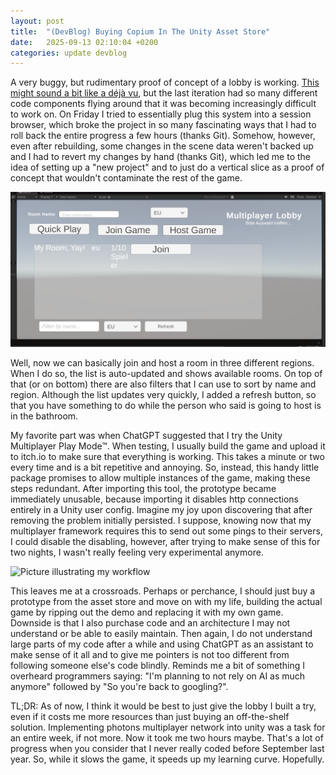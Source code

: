 ```yaml
---
layout: post
title:  "(DevBlog) Buying Copium In The Unity Asset Store"
date:   2025-09-13 02:10:04 +0200
categories: update devblog
---
```

A very buggy, but rudimentary proof of concept of a lobby is working. [This might sound a bit like a déjà vu](https://lemonspurple.github.io/update/projects/2025/08/07/concussion-leading-to-multiplayer-framework-evaluation.html), but the last iteration had so many different code components flying around that it was becoming increasingly difficult to work on.
On Friday I tried to essentially plug this system into a session browser, which broke the project in so many fascinating ways that I had to roll back the entire progress a few hours (thanks Git). Somehow, however, even after rebuilding, some changes in the scene data weren't backed up and I had to revert my changes by hand (thanks Git), which led me to the idea of setting up a "new project" and to just do a vertical slice as a proof of concept that wouldn't contaminate the rest of the game.

![The session browser](/images/Screenshot_20250913_112611.png)

Well, now we can basically join and host a room in three different regions. When I do so, the list is auto-updated and shows available rooms. On top of that (or on bottom) there are also filters that I can use to sort by name and region. Although the list updates very quickly, I added a refresh button, so that you have something to do while the person who said is going to host is in the bathroom.

My favorite part was when ChatGPT suggested that I try the Unity Multiplayer Play Mode™. 
When testing, I usually build the game and upload it to itch.io to make sure that everything is working. This takes a minute or two every time and is a bit repetitive and annoying. So, instead, this handy little package promises to allow multiple instances of the game, making these steps redundant.
After importing this tool, the prototype became immediately unusable, because importing it disables http connections entirely in a Unity user config. Imagine my joy upon discovering that  after removing the problem initially persisted.
I suppose, knowing now that my multiplayer framework requires this to send out some pings to their servers, I could disable the disabling, however, after trying to make sense of this for two nights, I wasn't really feeling very experimental anymore.

![Picture illustrating my workflow](https://live.staticflickr.com/65535/54753285619_a719659f6e_b.jpg)

This leaves me at a crossroads. Perhaps or perchance, I should just buy a prototype from the asset store and move on with my life, building the actual game by ripping out the demo and replacing it with my own game. Downside is that I also purchase code and an architecture I may not understand or be able to easily maintain. Then again, I do not understand large parts of my code after a while and using ChatGPT as an assistant to make sense of it all and to give me pointers is not too different from following someone else's code blindly.
Reminds me a bit of something I overheard programmers saying: "I'm planning to not rely on AI as much anymore" followed by "So you're back to googling?".

TL;DR: As of now, I think it would be best to just give the lobby I built a try, even if it costs me more resources than just buying an off-the-shelf solution. Implementing photons multiplayer network into unity was a task for an entire week, if not more. Now it took me two hours maybe. That's a lot of progress when you consider that I never really coded before September last year. So, while it slows the game, it speeds up my learning curve. Hopefully.
